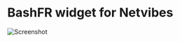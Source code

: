 BashFR widget for Netvibes
==========================

![Screenshot](http://pix.toile-libre.org/upload/original/1367421934.png)
